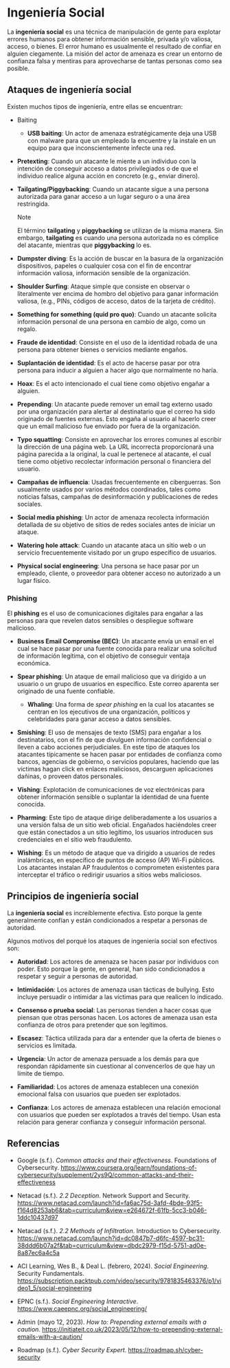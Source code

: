 # Ingeniería Social

La **ingeniería social** es una técnica de manipulación de gente para explotar
errores humanos para obtener información sensible, privada y/o valiosa, acceso,
o bienes. El error humano es usualmente el resultado de confiar en alguien
ciegamente. La misión del actor de amenaza es crear un entorno de confianza
falsa y mentiras para aprovecharse de tantas personas como sea posible.

## Ataques de ingeniería social

Existen muchos tipos de ingeniería, entre ellas se encuentran:

- Baiting
  - **USB baiting**: Un actor de amenaza estratégicamente deja una USB con
    malware para que un empleado la encuentre y la instale en un equipo para que
    inconscientemente infecte una red.

- **Pretexting**: Cuando un atacante le miente a un individuo con la intención
  de conseguir acceso a datos privilegiados o de que el individuo realice alguna
  acción en concreto (e.g., enviar dinero).

- **Tailgating/Piggybacking**: Cuando un atacante sigue a una persona autorizada
  para ganar acceso a un lugar seguro o a una área restringida.

  > [!NOTE]
  >
  > El término **tailgating** y **piggybacking** se utilizan de la misma manera.
  > Sin embargo, **tailgating** es cuando una persona autorizada no es cómplice
  > del atacante, mientras que **piggybacking** lo es.

- **Dumpster diving**: Es la acción de buscar en la basura de la organización
  dispositivos, papeles o cualquier cosa con el fin de encontrar información
  valiosa, información sensible de la organización.

- **Shoulder Surfing**: Ataque simple que consiste en observar o literalmente
  ver encima de hombro del objetivo para ganar información valiosa, (e.g., PINs,
  códigos de acceso, datos de la tarjeta de crédito).

- **Something for something (quid pro quo)**: Cuando un atacante solicita
  información personal de una persona en cambio de algo, como un regalo.

- **Fraude de identidad**: Consiste en el uso de la identidad robada de una
  persona para obtener bienes o servicios mediante engaños.

- **Suplantación de identidad**: Es el acto de hacerse pasar por otra persona
  para inducir a alguien a hacer algo que normalmente no haría.

- **Hoax**: Es el acto intencionado el cual tiene como objetivo engañar a
  alguien.

- **Prepending**: Un atacante puede remover un email tag externo usado por una
  organización para alertar al destinatario que el correo ha sido originado de
  fuentes externas. Esto engaña al usuario al hacerlo creer que un email
  malicioso fue enviado por fuera de la organización.

- **Typo squatting**: Consiste en aprovechar los errores comunes al escribir la
  dirección de una página web. La URL incorrecta proporcionará una página
  parecida a la original, la cual le pertenece al atacante, el cual tiene como
  objetivo recolectar información personal o financiera del usuario.

- **Campañas de influencia**: Usadas frecuentemente en ciberguerras. Son
  usualmente usados por varios métodos coordinados, tales como noticias falsas,
  campañas de desinformación y publicaciones de redes sociales.

- **Social media phishing**: Un actor de amenaza recolecta información detallada
  de su objetivo de sitios de redes sociales antes de iniciar un ataque.

- **Watering hole attack**: Cuando un atacante ataca un sitio web o un servicio
  frecuentemente visitado por un grupo específico de usuarios.

- **Physical social engineering**: Una persona se hace pasar por un empleado,
  cliente, o proveedor para obtener acceso no autorizado a un lugar físico.

### Phishing

El **phishing** es el uso de comunicaciones digitales para engañar a las
personas para que revelen datos sensibles o despliegue software malicioso.

- **Business Email Compromise (BEC)**: Un atacante envía un email en el cual se
  hace pasar por una fuente conocida para realizar una solicitud de información
  legítima, con el objetivo de conseguir ventaja económica.

- **Spear phishing**: Un ataque de email malicioso que va dirigido a un usuario
  o un grupo de usuarios en específico. Este correo aparenta ser originado de
  una fuente confiable.
  - **Whaling**: Una forma de _spear phishing_ en la cual los atacantes se
    centran en los ejecutivos de una organización, políticos y celebridades para
    ganar acceso a datos sensibles.

- **Smishing**: El uso de mensajes de texto (SMS) para engañar a los
  destinatarios, con el fin de que divulguen información confidencial o lleven a
  cabo acciones perjudiciales. En este tipo de ataques los atacantes típicamente
  se hacen pasar por entidades de confianza como bancos, agencias de gobierno, o
  servicios populares, haciendo que las víctimas hagan click en enlaces
  maliciosos, descarguen aplicaciones dañinas, o proveen datos personales.

- **Vishing**: Explotación de comunicaciones de voz electrónicas para obtener
  información sensible o suplantar la identidad de una fuente conocida.

- **Pharming**: Este tipo de ataque dirige deliberadamente a los usuarios a una
  versión falsa de un sitio web oficial. Engañados haciéndoles creer que están
  conectados a un sitio legítimo, los usuarios introducen sus credenciales en el
  sitio web fraudulento.

- **Wishing**: Es un método de ataque que va dirigido a usuarios de redes
  inalámbricas, en específico de puntos de acceso (AP) Wi-Fi públicos. Los
  atacantes instalan AP fraudulentos o comprometen existentes para interceptar
  el tráfico o redirigir usuarios a sitios webs maliciosos.

## Principios de ingeniería social

La **ingeniería social** es increíblemente efectiva. Esto porque la gente
generalmente confían y están condicionados a respetar a personas de autoridad.

Algunos motivos del porqué los ataques de ingeniería social son efectivos son:

- **Autoridad**: Los actores de amenaza se hacen pasar por individuos con poder.
  Esto porque la gente, en general, han sido condicionados a respetar y seguir a
  personas de autoridad.

- **Intimidación**: Los actores de amenaza usan tácticas de bullying. Esto
  incluye persuadir o intimidar a las víctimas para que realicen lo indicado.

- **Consenso o prueba social**: Las personas tienden a hacer cosas que piensan
  que otras personas hacen. Los actores de amenaza usan esta confianza de otros
  para pretender que son legítimos.

- **Escasez**: Táctica utilizada para dar a entender que la oferta de bienes o
  servicios es limitada.

- **Urgencia**: Un actor de amenaza persuade a los demás para que respondan
  rápidamente sin cuestionar al convencerlos de que hay un límite de tiempo.

- **Familiaridad**: Los actores de amenaza establecen una conexión emocional
  falsa con usuarios que pueden ser explotados.

- **Confianza**: Los actores de amenaza establecen una relación emocional con
  usuarios que pueden ser explotados a través del tiempo. Usan esta relación
  para generar confianza y conseguir información personal.

## Referencias

- Google (s.f.). _Common attacks and their effectiveness_. Foundations of
  Cybersecurity.
  <https://www.coursera.org/learn/foundations-of-cybersecurity/supplement/2ys9Q/common-attacks-and-their-effectiveness>

- Netacad (s.f.). _2.2 Deception_. Network Support and Security.
  <https://www.netacad.com/launch?id=fa6ac75d-3afd-4bde-93f5-f164d8253ab6&tab=curriculum&view=e264672f-61fb-5cc3-b046-1ddc10437d97>

- Netacad (s.f.). _2.2 Methods of Infiltration_. Introduction to Cybersecurity.
  <https://www.netacad.com/launch?id=dc0847b7-d6fc-4597-bc31-38ddd6b07a2f&tab=curriculum&view=dbdc2979-f15d-5751-ad0e-8a87ec6a4c5a>

- ACI Learning, Wes B., & Deal L. (febrero, 2024). _Social Engineering_.
  Security Fundamentals.
  <https://subscription.packtpub.com/video/security/9781835463376/p1/video1_5/social-engineering>

- EPNC (s.f.). _Social Engineering Interactive_.
  <https://www.caeepnc.org/social_engineering/>

- Admin (mayo 12, 2023). _How to: Prepending external emails with a caution_.
  <https://initiateit.co.uk/2023/05/12/how-to-prepending-external-emails-with-a-caution/>

- Roadmap (s.f.). _Cyber Security Expert_. <https://roadmap.sh/cyber-security>
